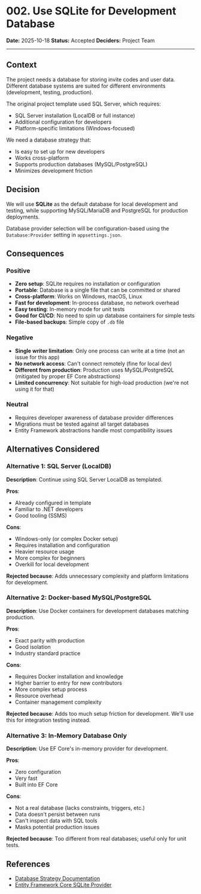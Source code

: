 # 002. Use SQLite for Development Database

**Date:** 2025-10-18
**Status:** Accepted
**Deciders:** Project Team

---

## Context

The project needs a database for storing invite codes and user data. Different database systems are suited for different environments (development, testing, production).

The original project template used SQL Server, which requires:
- SQL Server installation (LocalDB or full instance)
- Additional configuration for developers
- Platform-specific limitations (Windows-focused)

We need a database strategy that:
- Is easy to set up for new developers
- Works cross-platform
- Supports production databases (MySQL/PostgreSQL)
- Minimizes development friction

## Decision

We will use **SQLite** as the default database for local development and testing, while supporting MySQL/MariaDB and PostgreSQL for production deployments.

Database provider selection will be configuration-based using the `Database:Provider` setting in `appsettings.json`.

## Consequences

### Positive

- **Zero setup**: SQLite requires no installation or configuration
- **Portable**: Database is a single file that can be committed or shared
- **Cross-platform**: Works on Windows, macOS, Linux
- **Fast for development**: In-process database, no network overhead
- **Easy testing**: In-memory mode for unit tests
- **Good for CI/CD**: No need to spin up database containers for simple tests
- **File-based backups**: Simple copy of `.db` file

### Negative

- **Single writer limitation**: Only one process can write at a time (not an issue for this app)
- **No network access**: Can't connect remotely (fine for local dev)
- **Different from production**: Production uses MySQL/PostgreSQL (mitigated by proper EF Core abstractions)
- **Limited concurrency**: Not suitable for high-load production (we're not using it for that)

### Neutral

- Requires developer awareness of database provider differences
- Migrations must be tested against all target databases
- Entity Framework abstractions handle most compatibility issues

## Alternatives Considered

### Alternative 1: SQL Server (LocalDB)

**Description**: Continue using SQL Server LocalDB as templated.

**Pros**:
- Already configured in template
- Familiar to .NET developers
- Good tooling (SSMS)

**Cons**:
- Windows-only (or complex Docker setup)
- Requires installation and configuration
- Heavier resource usage
- More complex for beginners
- Overkill for local development

**Rejected because**: Adds unnecessary complexity and platform limitations for development.

### Alternative 2: Docker-based MySQL/PostgreSQL

**Description**: Use Docker containers for development databases matching production.

**Pros**:
- Exact parity with production
- Good isolation
- Industry standard practice

**Cons**:
- Requires Docker installation and knowledge
- Higher barrier to entry for new contributors
- More complex setup process
- Resource overhead
- Container management complexity

**Rejected because**: Adds too much setup friction for development. We'll use this for integration testing instead.

### Alternative 3: In-Memory Database Only

**Description**: Use EF Core's in-memory provider for development.

**Pros**:
- Zero configuration
- Very fast
- Built into EF Core

**Cons**:
- Not a real database (lacks constraints, triggers, etc.)
- Data doesn't persist between runs
- Can't inspect data with SQL tools
- Masks potential production issues

**Rejected because**: Too different from real databases; useful only for unit tests.

## References

- [Database Strategy Documentation](../02-architecture/02-database-design.md)
- [Entity Framework Core SQLite Provider](https://learn.microsoft.com/en-us/ef/core/providers/sqlite/)
